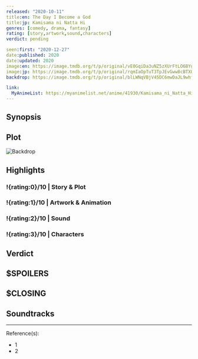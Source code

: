 ```yaml
---
released: "2020-10-11"
title:en: The Day I Become a God
title:jp: Kamisama ni Natta Hi
genres: [comedy, drama, fantasy]
rating: [story,artwork,sound,characters]
verdict: pending

seen:first: "2020-12-27"
date:published: 2020
date:updated: 2020
image:en: https://image.tmdb.org/t/p/original/vE0GqiDa3uNZ5zXUrFtLO6BYghc.jpg
image:jp: https://image.tmdb.org/t/p/original/rqmIaOpTuT3TpJEvGww8cBTXQlJ.jpg
backdrop: https://image.tmdb.org/t/p/original/blLWNqVBjV45DC6mwDaJL9whfiq.jpg

link:
  MyAnimeList: https://myanimelist.net/anime/41930/Kamisama_ni_Natta_Hi
---
```



## Synopsis

## Plot

![Backdrop]()

## Highlights

### !{rating:0}/10 | Story & Plot

### !{rating:1}/10 | Artwork & Animation

### !{rating:2}/10 | Sound

### !{rating:3}/10 | Characters

## Verdict

## $SPOILERS

## $CLOSING

## Soundtracks

***
Reference(s):

- 1
- 2
